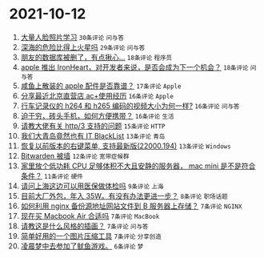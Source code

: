 # 2021-10-12

1. [大量人脸照片学习](https://www.v2ex.com/t/807214) `30条评论` `问与答`
1. [深海的危险比得上火星吗](https://www.v2ex.com/t/807210) `29条评论` `问与答`
1. [朋友的数据库被删了，有点揪心...](https://www.v2ex.com/t/807226) `18条评论` `程序员`
1. [apple 推出 IronHeart，对开发者来说，是否会成为下一个机会？](https://www.v2ex.com/t/807191) `18条评论` `问与答`
1. [咸鱼上散装的 apple 配件是否靠谱？](https://www.v2ex.com/t/807234) `17条评论` `Apple`
1. [分享最近北京直营店 ac+使用经历](https://www.v2ex.com/t/807236) `16条评论` `Apple`
1. [行车记录仪的 h264 和 h265 编码的视频大小为何一样?](https://www.v2ex.com/t/807217) `16条评论` `问与答`
1. [迫于穷，砖头手机，如何方便携带？](https://www.v2ex.com/t/807202) `16条评论` `生活`
1. [请教大佬有关 http/3 支持的问题](https://www.v2ex.com/t/807196) `15条评论` `HTTP`
1. [我们大青岛竟然也有 IT BlackList](https://www.v2ex.com/t/807208) `13条评论` `青岛`
1. [恢复以前版本的右键菜单, 支持最新版(22000.194)](https://www.v2ex.com/t/807197) `13条评论` `Windows`
1. [Bitwarden 被墙](https://www.v2ex.com/t/807213) `12条评论` `宽带症候群`
1. [家里放个低功耗 CPU 足够体积不大且安静的服务器， mac mini 是不是符合条件？](https://www.v2ex.com/t/807240) `11条评论` `硬件`
1. [请问上海这边可以用医保做体检吗](https://www.v2ex.com/t/807205) `9条评论` `上海`
1. [目前大厂外包，年入 35W。有没有办法更进一步？](https://www.v2ex.com/t/807238) `8条评论` `职场话题`
1. [如何利用 nginx 备份源地址网站文件到 B 服务器上存储？](https://www.v2ex.com/t/807224) `7条评论` `NGINX`
1. [现在买 Macbook Air 合适吗](https://www.v2ex.com/t/807222) `7条评论` `MacBook`
1. [请教这是什么风格的插画？](https://www.v2ex.com/t/807209) `7条评论` `问与答`
1. [简单好用的一个图片压缩工具](https://www.v2ex.com/t/807207) `7条评论` `分享创造`
1. [凌晨梦中去参加了鱿鱼游戏。](https://www.v2ex.com/t/807229) `6条评论` `梦`
